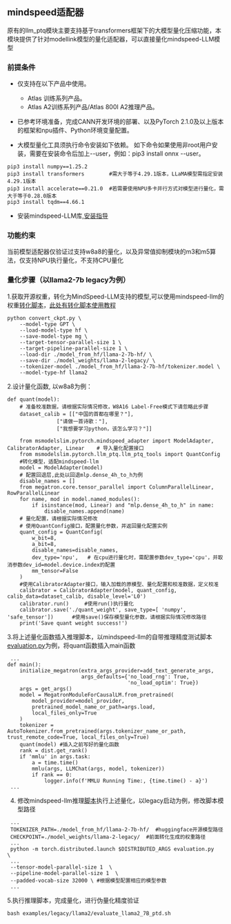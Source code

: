## mindspeed适配器
原有的llm_ptq模块主要支持基于transformers框架下的大模型量化压缩功能，本模块提供了针对modellink模型的量化适配器，可以直接量化mindspeed-LLM模型

### 前提条件
- 仅支持在以下产品中使用。
    - Atlas 训练系列产品。
    - Atlas A2训练系列产品/Atlas 800I A2推理产品。

- 已参考环境准备，完成CANN开发环境的部署、以及PyTorch 2.1.0及以上版本的框架和npu插件、Python环境变量配置。
- 大模型量化工具须执行命令安装如下依赖。
  如下命令如果使用非root用户安装，需要在安装命令后加上--user，例如：pip3 install onnx --user。
```
pip3 install numpy==1.25.2
pip3 install transformers        #需大于等于4.29.1版本，LLaMA模型需指定安装4.29.1版本
pip3 install accelerate==0.21.0  #若需要使用NPU多卡并行方式对模型进行量化，需大于等于0.28.0版本
pip3 install tqdm==4.66.1
```
- 安装mindspeed-LLM库,[安装指导](https://gitee.com/ascend/MindSpeed-LLM/blob/master/docs/features/install_guide.md)

### 功能约束
当前模型适配器仅验证过支持w8a8的量化，以及异常值抑制模块的m3和m5算法，仅支持NPU执行量化，不支持CPU量化

### 量化步骤（以llama2-7b legacy为例）
1.获取开源权重，转化为MindSpeed-LLM支持的模型,可以使用mindspeed-llm的权重[转化脚本](https://gitee.com/ascend/MindSpeed-LLM/blob/master/convert_ckpt.py)，[此处有转化脚本使用教程](https://gitee.com/ascend/MindSpeed-LLM/blob/master/docs/features/checkpoint.md)
```
python convert_ckpt.py \
    --model-type GPT \
    --load-model-type hf \
    --save-model-type mg \
    --target-tensor-parallel-size 1 \
    --target-pipeline-parallel-size 1 \
    --load-dir ./model_from_hf/llama-2-7b-hf/ \
    --save-dir ./model_weights/llama-2-legacy/ \
    --tokenizer-model ./model_from_hf/llama-2-7b-hf/tokenizer.model \
    --model-type-hf llama2
```
2.设计量化函数, 以w8a8为例：
```
def quant(model):
    # 准备校准数据，请根据实际情况修改，W8A16 Label-Free模式下请忽略此步骤
    dataset_calib = [["中国的首都在哪里？"],
                ["请做一首诗歌："],
                ["我想要学习python，该怎么学习？"]]

    from msmodelslim.pytorch.mindspeed_adapter import ModelAdapter, CalibratorAdapter, Linear    # 导入量化配置接口
    from msmodelslim.pytorch.llm_ptq.llm_ptq_tools import QuantConfig
    #转化模型，适配mindspeed-llm
    model = ModelAdapter(model)
    # 配置回退层,此处以回退mlp.dense_4h_to_h为例
    disable_names = []
    from megatron.core.tensor_parallel import ColumnParallelLinear, RowParallelLinear
    for name, mod in model.named_modules():
        if isinstance(mod, Linear) and "mlp.dense_4h_to_h" in name:
            disable_names.append(name)
    # 量化配置，请根据实际情况修改
    # 使用QuantConfig接口，配置量化参数，并返回量化配置实例
    quant_config = QuantConfig(
        w_bit=8,  
        a_bit=8,         
        disable_names=disable_names, 
        dev_type='npu',   # 在cpu进行量化时，需配置参数dev_type='cpu'，并取消参数dev_id=model.device.index的配置
        mm_tensor=False
    )  
    #使用CalibratorAdapter接口，输入加载的原模型、量化配置和校准数据，定义校准
    calibrator = CalibratorAdapter(model, quant_config, calib_data=dataset_calib, disable_level='L0')  
    calibrator.run()     #使用run()执行量化
    calibrator.save('./quant_weight', save_type=[ 'numpy', 'safe_tensor'])      #使用save()保存模型量化参数，请根据实际情况修改路径
    print('Save quant weight success!')
```

3.将上述量化函数插入推理脚本，以mindspeed-llm的自带推理精度测试脚本[evaluation.py](https://gitee.com/ascend/MindSpeed-LLM/blob/master/evaluation.py)为例，将quant函数插入main函数
```
 ...
def main():
    initialize_megatron(extra_args_provider=add_text_generate_args,
                        args_defaults={'no_load_rng': True,
                                       'no_load_optim': True})
    args = get_args()
    model = MegatronModuleForCausalLM.from_pretrained(
        model_provider=model_provider,
        pretrained_model_name_or_path=args.load, 
        local_files_only=True
    )
    tokenizer = AutoTokenizer.from_pretrained(args.tokenizer_name_or_path, trust_remote_code=True, local_files_only=True)
    quant(model) #插入之前写好的量化函数
    rank = dist.get_rank()
    if 'mmlu' in args.task:
        a = time.time()
        mmlu(args, LLMChat(args, model, tokenizer))
        if rank == 0:
            logger.info(f'MMLU Running Time:, {time.time() - a}')
 ...

```

4. 修改mindspeed-llm推理[脚本](https://gitee.com/ascend/MindSpeed-LLM/blob/master/examples/legacy/llama2/evaluate_llama2_7B_ptd.sh)执行上述量化，以legacy启动为例，修改脚本模型路径
```
 ...
 TOKENIZER_PATH=./model_from_hf/llama-2-7b-hf/  #huggingface开源模型路径
 CHECKPOINT=./model_weights/llama-2-legacy/  #前面转化生成的权重路径
 ...
 python -m torch.distributed.launch $DISTRIBUTED_ARGS evaluation.py   \
 ...
 --tensor-model-parallel-size 1  \
 --pipeline-model-parallel-size 1  \
 --padded-vocab-size 32000 \ #根据模型配置相应的模型参数
 ...
```
5.执行推理脚本，完成量化，进行伪量化精度验证
```
bash examples/legacy/llama2/evaluate_llama2_7B_ptd.sh
```